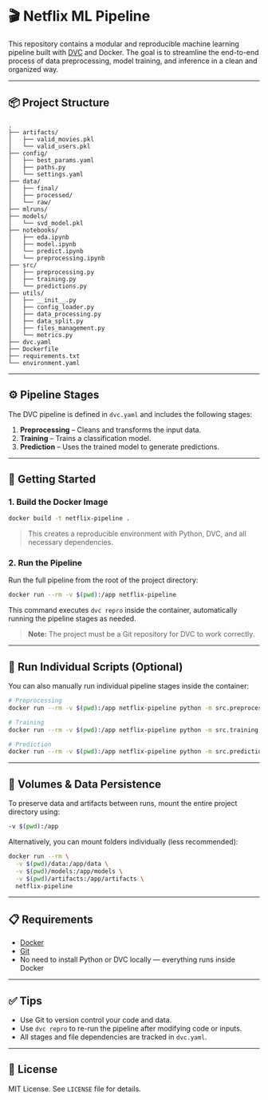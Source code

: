 # 🎬 Netflix ML Pipeline

This repository contains a modular and reproducible machine learning pipeline built with [DVC](https://dvc.org/) and Docker. The goal is to streamline the end-to-end process of data preprocessing, model training, and inference in a clean and organized way.

---

## 📦 Project Structure

```
.
├── artifacts/            
│   ├── valid_movies.pkl
│   └── valid_users.pkl
├── config/               
│   ├── best_params.yaml
│   ├── paths.py
│   └── settings.yaml
├── data/               
│   ├── final/
│   ├── processed/
│   └── raw/
├── mlruns/               
├── models/             
│   └── svd_model.pkl
├── notebooks/               
│   ├── eda.ipynb
│   ├── model.ipynb
│   └── predict.ipynb
│   └── preprocessing.ipynb
├── src/                
│   ├── preprocessing.py
│   ├── training.py
│   └── predictions.py
├── utils/              
│   ├── __init__.py
│   ├── config_loader.py
│   ├── data_processing.py
│   ├── data_split.py
│   ├── files_management.py
│   └── metrics.py
├── dvc.yaml            
├── Dockerfile          
├── requirements.txt    
└── environment.yaml    
```

---

## ⚙️ Pipeline Stages

The DVC pipeline is defined in `dvc.yaml` and includes the following stages:

1. **Preprocessing** – Cleans and transforms the input data.
2. **Training** – Trains a classification model.
3. **Prediction** – Uses the trained model to generate predictions.

---

## 🚀 Getting Started

### 1. Build the Docker Image

```bash
docker build -t netflix-pipeline .
```

> This creates a reproducible environment with Python, DVC, and all necessary dependencies.

### 2. Run the Pipeline

Run the full pipeline from the root of the project directory:

```bash
docker run --rm -v $(pwd):/app netflix-pipeline
```

This command executes `dvc repro` inside the container, automatically running the pipeline stages as needed.

> **Note:** The project must be a Git repository for DVC to work correctly.

---

## 🧪 Run Individual Scripts (Optional)

You can also manually run individual pipeline stages inside the container:

```bash
# Preprocessing
docker run --rm -v $(pwd):/app netflix-pipeline python -m src.preprocessing

# Training
docker run --rm -v $(pwd):/app netflix-pipeline python -m src.training

# Prediction
docker run --rm -v $(pwd):/app netflix-pipeline python -m src.predictions
```

---

## 📁 Volumes & Data Persistence

To preserve data and artifacts between runs, mount the entire project directory using:

```bash
-v $(pwd):/app
```

Alternatively, you can mount folders individually (less recommended):

```bash
docker run --rm \
  -v $(pwd)/data:/app/data \
  -v $(pwd)/models:/app/models \
  -v $(pwd)/artifacts:/app/artifacts \
  netflix-pipeline
```

---

## 📋 Requirements

- [Docker](https://www.docker.com/)
- [Git](https://git-scm.com/)
- No need to install Python or DVC locally — everything runs inside Docker

---

## ✅ Tips

- Use Git to version control your code and data.
- Use `dvc repro` to re-run the pipeline after modifying code or inputs.
- All stages and file dependencies are tracked in `dvc.yaml`.

---

## 📄 License

MIT License. See `LICENSE` file for details.
